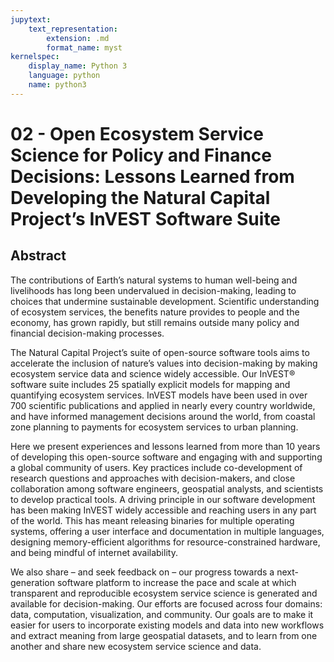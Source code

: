 ```yaml
---
jupytext:
    text_representation:
        extension: .md
        format_name: myst
kernelspec:
    display_name: Python 3
    language: python
    name: python3
---
```

# 02 - 	Open Ecosystem Service Science for Policy and Finance Decisions: Lessons Learned from Developing the Natural Capital Project’s InVEST Software Suite

## Abstract
The contributions of Earth’s natural systems to human well-being and livelihoods has long been undervalued in decision-making, leading to choices that undermine sustainable development. Scientific understanding of ecosystem services, the benefits nature provides to people and the economy, has grown rapidly, but still remains outside many policy and financial decision-making processes.

The Natural Capital Project’s suite of open-source software tools aims to accelerate the inclusion of nature’s values into decision-making by making ecosystem service data and science widely accessible. Our InVEST® software suite includes 25 spatially explicit models for mapping and quantifying ecosystem services. InVEST models have been used in over 700 scientific publications and applied in nearly every country worldwide, and have informed management decisions around the world, from coastal zone planning to payments for ecosystem services to urban planning.

Here we present experiences and lessons learned from more than 10 years of developing this open-source software and engaging with and supporting a global community of users. Key practices include co-development of research questions and approaches with decision-makers, and close collaboration among software engineers, geospatial analysts, and scientists to develop practical tools. A driving principle in our software development has been making InVEST widely accessible and reaching users in any part of the world. This has meant releasing binaries for multiple operating systems, offering a user interface and documentation in multiple languages, designing memory-efficient algorithms for resource-constrained hardware, and being mindful of internet availability.

We also share – and seek feedback on – our progress towards a next-generation software platform to increase the pace and scale at which transparent and reproducible ecosystem service science is generated and available for decision-making. Our efforts are focused across four domains: data, computation, visualization, and community. Our goals are to make it easier for users to incorporate existing models and data into new workflows and extract meaning from large geospatial datasets, and to learn from one another and share new ecosystem service science and data.